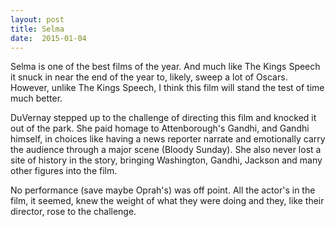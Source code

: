 ```yaml
---
layout: post
title: Selma 
date:  2015-01-04 
---
```

 Selma is one of the best films of the year. And much like The Kings Speech it snuck in near the end of the year to, likely, sweep a lot of Oscars. However, unlike The Kings Speech, I think this film will stand the test of time much better.

DuVernay stepped up to the challenge of directing this film and knocked it out of the park. She paid homage to Attenborough's Gandhi, and Gandhi himself, in choices like having a news reporter narrate and emotionally carry the audience through a major scene (Bloody Sunday). She also never lost a site of history in the story, bringing Washington, Gandhi, Jackson and many other figures into the film.

No performance (save maybe Oprah's) was off point. All the actor's in the film, it seemed, knew the weight of what they were doing and they, like their director, rose to the challenge. 
